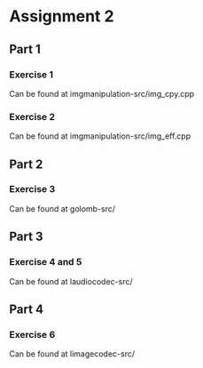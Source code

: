 # Assignment 2
## Part 1
### Exercise 1
Can be found at imgmanipulation-src/img_cpy.cpp

### Exercise 2
Can be found at imgmanipulation-src/img_eff.cpp

## Part 2
### Exercise 3
Can be found at golomb-src/

## Part 3
### Exercise 4 and 5
Can be found at laudiocodec-src/

## Part 4
### Exercise 6
Can be found at limagecodec-src/
